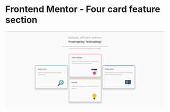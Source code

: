 # Frontend Mentor - Four card feature section

![Design preview for the Four card feature section coding challenge](./design/my_design.jpg)
